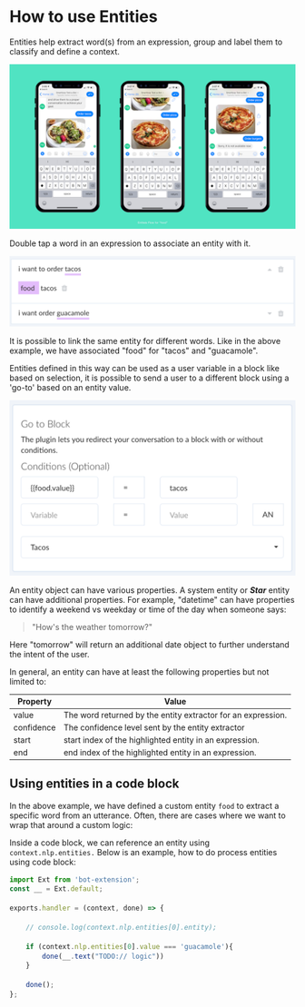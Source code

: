 # How to use Entities

Entities help extract word(s) from an expression, group and label them to classify and define a context.

![](./entities-flow.png)

Double tap a word in an expression to associate an entity with it.

![](./define-entities.png)

It is possible to link the same entity for different words. Like in the above example, we have associated "food" for "tacos" and "guacamole".

Entities defined in this way can be used as a user variable in a block like based on selection, it is possible to send a user to a different block using a 'go-to' based on an entity value.

![](./entity-check.png)

An entity object can have various properties. A system entity or ***Star*** entity can have additional properties. For example, "datetime" can have properties to identify a weekend vs weekday or time of the day when someone says:

> "How's the weather tomorrow?"

Here "tomorrow" will return an additional date object to further understand the intent of the user. 

In general, an entity can have at least the following properties but not limited to:


| Property | Value |
| -- | -- |
| value | The word returned by the entity extractor for an expression. |
| confidence | The confidence level sent by the entity extractor |
| start | start index of the highlighted entity in an expression.|
| end | end index of the highlighted entity in an expression.

## Using entities in a code block


In the above example, we have defined a custom entity `food` to extract a specific word from an utterance. Often, there are cases where we want to wrap that around a custom logic:

Inside a code block, we can reference an entity using `context.nlp.entities.` Below is an example, how to do process entities using code block:

```javascript
import Ext from 'bot-extension';
const __ = Ext.default;

exports.handler = (context, done) => {
    
    // console.log(context.nlp.entities[0].entity);
    
    if (context.nlp.entities[0].value === 'guacamole'){
        done(__.text("TODO:// logic"))
    }
    
    done();
};
```